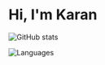 # Hi, I'm Karan 

![GitHub stats](https://github-readme-stats.vercel.app/api?username=karanm6505&show_icons=true&theme=transparent)

![Languages](https://github-readme-stats.vercel.app/api/top-langs/?username=karanm6505&layout=compact&langs_count=20&theme=transparent)



